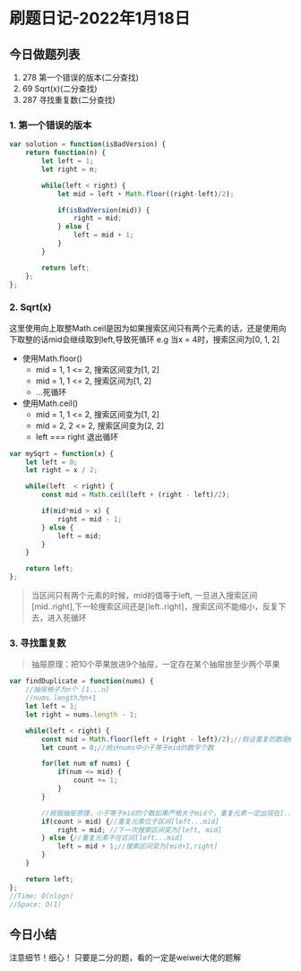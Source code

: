 # 刷题日记-2022年1月18日

## 今日做题列表
1. 278 第一个错误的版本(二分查找)
2. 69 Sqrt(x)(二分查找)
3. 287 寻找重复数(二分查找)


### 1. 第一个错误的版本
```javascript
var solution = function(isBadVersion) {
    return function(n) {
        let left = 1;
		let right = n;

		while(left < right) {
			let mid = left + Math.floor((right-left)/2);

			if(isBadVersion(mid)) {
				right = mid;
			} else {
				left = mid + 1;
			}
		}

		return left;
    };
};
```

### 2. Sqrt(x)
这里使用向上取整Math.ceil是因为如果搜索区间只有两个元素的话，还是使用向下取整的话mid会继续取到left,导致死循环
e.g 当x = 4时，搜索区间为[0, 1, 2]
- 使用Math.floor()
	- mid = 1, 1 <= 2, 搜索区间变为[1, 2]
	- mid = 1, 1 <= 2, 搜索区间为[1, 2]
	- ...死循环
- 使用Math.ceil()
	- mid = 1, 1 <= 2, 搜索区间变为[1, 2]
	- mid = 2, 2 <= 2, 搜索区间变为[2, 2]
	- left === right 退出循环

```javascript
var mySqrt = function(x) {
    let left = 0;
    let right = x / 2;

    while(left  < right) {
        const mid = Math.ceil(left + (right - left)/2);

        if(mid*mid > x) {
            right = mid - 1;
        } else {
            left = mid;
        }
    }

    return left;
};
```

> 当区间只有两个元素的时候，mid的值等于left, 一旦进入搜索区间[mid..right],下一轮搜索区间还是[left..right]，搜索区间不能缩小，反复下去，进入死循环

### 3. 寻找重复数
> 抽屉原理：把10个苹果放进9个抽屉，一定存在某个抽屉放至少两个苹果

```javascript
var findDuplicate = function(nums) {
	//抽屉格子为n个 [1...n]
	//nums.length为n+1
    let left = 1;
    let right = nums.length - 1;

    while(left < right) {
    	const mid = Math.floor(left + (right - left)/2);//假设重复的数是mid
    	let count = 0;//统计nums中小于等于mid的数字个数

    	for(let num of nums) {
    		if(num <= mid) {
    			count += 1;
    		}
    	}

    	//根据抽屉原理，小于等于mid的个数如果严格大于mid个，重复元素一定出现在[...mid]区间内
    	if(count > mid) {//重复元素位于区间[left...mid]
    		right = mid; //下一次搜索区间变为[left, mid]
    	} else {//重复元素不在区间[left...mid]
    		left = mid + 1;//搜索区间变为[mid+1,right]
    	}
    }

    return left;
};
//Time: O(nlogn)
//Space: O(1)
```

## 今日小结
注意细节！细心！ 只要是二分的题，看的一定是weiwei大佬的题解